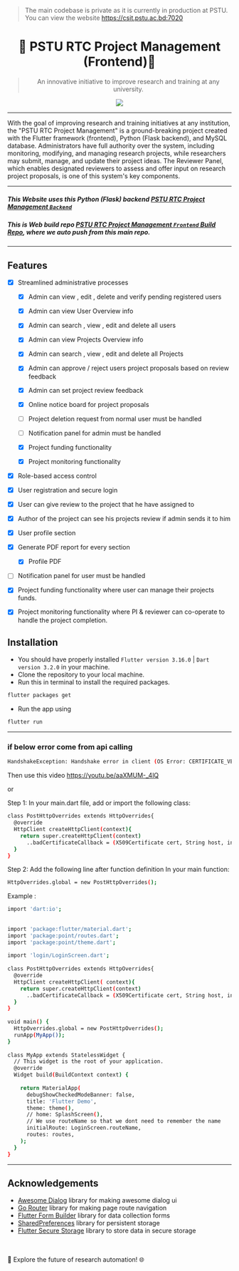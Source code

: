 > The main codebase is private as it is currently in production at PSTU. You can view the website https://csit.pstu.ac.bd:7020
<div align="center">
  <h1>🌟 PSTU RTC Project Management (Frontend)🌟 </h1>


> An innovative initiative to improve research and training at any university.

[![](https://skillicons.dev/icons?i=flutter,dart,vscode,py,mysql)]()
</div>
<hr/>
With the goal of improving research and training initiatives at any institution, the "PSTU RTC Project Management" is a ground-breaking project created with the Flutter framework (frontend), Python (Flask backend), and MySQL database. Administrators have full authority over the system, including monitoring, modifying, and managing research projects, while researchers may submit, manage, and update their project ideas. The Reviewer Panel, which enables designated reviewers to assess and offer input on research project proposals, is one of this system's key components.
<hr>

##### This Website uses this Python (Flask) backend [PSTU RTC Project Management `Backend`](https://github.com/Rakibul73/rtc_project_backend) 

##### This is Web build repo [PSTU RTC Project Management `Frontend` Build Repo](https://github.com/Rakibul73/rtc_project_frontend_build),  where we auto push from this main repo.  
<hr>

## Features

- [x] Streamlined administrative processes
    - [x] Admin can view , edit , delete and verify pending registered users
    - [x] Admin can view User Overview info
    - [x] Admin can search , view , edit and delete all users
    - [x] Admin can view Projects Overview info
    - [x] Admin can search , view , edit and delete all Projects
    - [x] Admin can approve / reject users project proposals based on review feedback
    - [x] Admin can set project review feedback
    - [x] Online notice board for project proposals
    - [ ] Project deletion request from normal user must be handled
    - [ ] Notification panel for admin must be handled
    - [x] Project funding functionality
    - [x] Project monitoring functionality



- [x] Role-based access control
- [x] User registration and secure login
- [x] User can give review to the project that he have assigned to
- [x] Author of the project can see his projects review if admin sends it to him
- [x] User profile section
- [x] Generate PDF report for every section
  - [x] Profile PDF
- [ ] Notification panel for user must be handled
- [x] Project funding functionality where user can manage their projects funds.
- [x] Project monitoring functionality where PI & reviewer can co-operate to handle the project completion.




## Installation

* You should have properly installed `Flutter version 3.16.0` | `Dart version 3.2.0` in your machine.
* Clone the repository to your local machine.
* Run this in terminal to install the required packages.
```bash
flutter packages get
```
* Run the app using
```bash
flutter run
```

<hr>

### if below error come from api calling

```bash
HandshakeException: Handshake error in client (OS Error: CERTIFICATE_VERIFY_FAILED: certificate has expired(handshake.cc:393))
```
Then use this video 
https://youtu.be/aaXMUM-_4lQ

or

Step 1:
In your main.dart file, add or import the following class:
```bash
class PostHttpOverrides extends HttpOverrides{
  @override
  HttpClient createHttpClient(context){
    return super.createHttpClient(context)
      ..badCertificateCallback = (X509Certificate cert, String host, int port)=> true;
  }
}
```
Step 2:
Add the following line after function definition In your main function:
```bash
HttpOverrides.global = new PostHttpOverrides();
```
Example :
```bash
import 'dart:io';
 
 
import 'package:flutter/material.dart';
import 'package:point/routes.dart';
import 'package:point/theme.dart';
 
import 'login/LoginScreen.dart';
 
class PostHttpOverrides extends HttpOverrides{
  @override
  HttpClient createHttpClient( context){
    return super.createHttpClient(context)
      ..badCertificateCallback = (X509Certificate cert, String host, int port)=> true;
  }
}
 
void main() {
  HttpOverrides.global = new PostHttpOverrides();
  runApp(MyApp());
}
 
class MyApp extends StatelessWidget {
  // This widget is the root of your application.
  @override
  Widget build(BuildContext context) {
 
    return MaterialApp(
      debugShowCheckedModeBanner: false,
      title: 'Flutter Demo',
      theme: theme(),
      // home: SplashScreen(),
      // We use routeName so that we dont need to remember the name
      initialRoute: LoginScreen.routeName,
      routes: routes,
    );
  }
}
```

<hr>

## Acknowledgements

- [Awesome Dialog](https://pub.dev/packages/awesome_dialog) library for making awesome dialog ui
- [Go Router](https://pub.dev/packages/go_router) library for making page route navigation
- [Flutter Form Builder](https://pub.dev/packages/flutter_form_builder) library for data collection forms
- [SharedPreferences](https://pub.dev/packages/shared_preferences) library for persistent storage
- [Flutter Secure Storage](https://pub.dev/packages/flutter_secure_storage) library to store data in secure storage

<br>
<br>
🚀 Explore the future of research automation! 🌐
